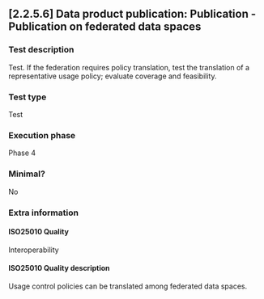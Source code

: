 
## [2.2.5.6] Data product publication: Publication - Publication on federated data spaces
 
### Test description
Test. If the federation requires policy translation, test the translation of a representative usage policy; evaluate coverage and feasibility.
 
### Test type
Test
 
### Execution phase
Phase 4
 
### Minimal?
No
 
### Extra information
#### ISO25010 Quality
Interoperability
#### ISO25010 Quality description
Usage control policies can be translated among federated data spaces.
    